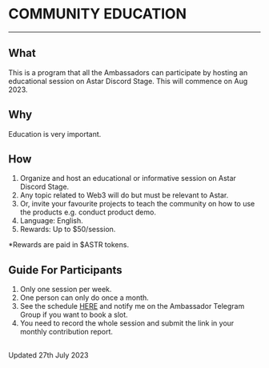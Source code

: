 # COMMUNITY EDUCATION

---
## What
This is a program that all the Ambassadors can participate by hosting an educational session on Astar Discord Stage. This will commence on Aug 2023.

## Why
Education is very important.  

## How
1. Organize and host an educational or informative session on Astar Discord Stage.
2. Any topic related to Web3 will do but must be relevant to Astar.
3. Or, invite your favourite projects to teach the community on how to use the products e.g. conduct product demo.
4. Language: English.
5. Rewards: Up to $50/session.

*Rewards are paid in $ASTR tokens.
 
 ## Guide For Participants
 1. Only one session per week.
 2. One person can only do once a month.
 3. See the schedule [HERE](https://docs.google.com/spreadsheets/d/1yRQiaKsluyhCHRxPFbIfoYmT9j0EPP99sLRCmhYRzBg/edit?usp=sharing) and notify me on the Ambassador Telegram Group if you want to book a slot.
 4. You need to record the whole session and submit the link in your monthly contribution report.

##
Updated 27th July 2023
